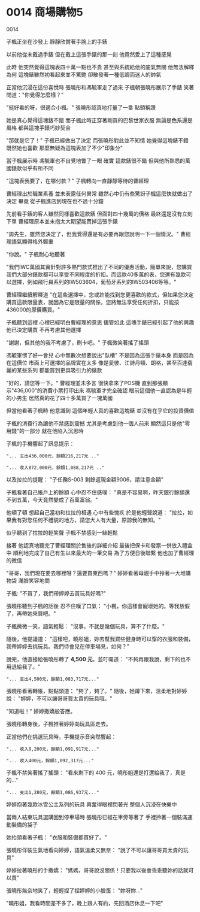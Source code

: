 # 0014 商場購物5

0014

子楓正坐在沙發上
靜靜欣賞著手腕上的手錶

以前他從未戴過手錶
但在戴上這張手錶的那一刻
他竟然愛上了這種感覺

此時
他突然覺得這塊表四十萬一點也不貴
甚至與系統給他的底氣無關
他無法解釋為何
這塊錶雖然初看起來並不驚艷
卻散發著一種低調而迷人的帥氣

正當他沉浸在這份喜悅時
張曉彤和馮毓軍走了過來
子楓朝張曉彤展示了手錶
笑著問道："你覺得怎麼樣？"

"挺好看的呀，很適合小楓。"
張曉彤認真地打量了一番
點頭稱讚

她是真心覺得這塊錶不錯
而子楓此時正穿著剛買的巴黎世家衣服
無論是色系還是風格
都與這塊手錶巧妙契合

"那就是它了！"
子楓已經做出了決定
而張曉彤對此並不知情
她覺得這塊錶不錯
既然她也喜歡
那麼無疑為這塊表加了不少"印象分"

當子楓展示時
馮毓軍也不自覺地瞥了一眼
確實
這款錶很不錯
但與他所熟悉的萬國錶款似乎有所不同

"這塊表我要了，在哪付款？"
子楓轉向一直靜靜等待的曹經理

曹經理出於職業素養
並未表露任何異常
雖然心中仍有些驚訝子楓這麼快就做出了決定
畢竟
從子楓進店到現在也不過十分鐘

先前看手錶的客人雖然同樣喜歡這款錶
但面對四十幾萬的價格
最終還是沒有立刻下單
曹經理原本並未抱太大期望能賣掉這張手錶

"周先生，雖然您決定了，但我覺得還是有必要再跟您說明一下一個情況。"
曹經理語氣顯得格外鄭重

"你說。"
子楓耐心地聽著

"我們IWC萬國其實針對許多熱門款式推出了不同的優惠活動，簡單來說，您購買我們大部分錶款都可以享受不同程度的折扣。而這款40多萬的表，您還有幾款可以選擇，例如飛行員系列的IW503604，葡萄牙系列的IW503406等等。"

曹經理繼續解釋道
"在這些選擇中，您或許能找到您更喜歡的款式，但如果您決定購買這款限量表，就因為它是限量的關係，您將無法享受任何折扣，只能按436000的原價購買。"

子楓聽到這裡
心裡已經明白曹經理的意思
儘管如此
這塊手錶已經引起了他的興趣
他已決定購買
不再考慮其他選擇

"謝謝，但其他的我不考慮了，刷卡吧。"
子楓微笑著搖了搖頭

馮毓軍愣了好一會兒
心中無數次想要說出"臥槽"
不是因為這張手錶本身
而是因為在這價位
市面上可選擇的品牌實在太多
像是愛彼、江詩丹頓、朗格，甚至百達翡麗的某些系列
都能買到更具吸引力的錶款

"好的，請您等一下。"
曹經理並未多言
很快拿來了POS機
直到那張顯示"436,000"的消費小票打印出來
馮毓軍才完全確認
眼前這個他一直認為是年輕的小男生
居然真的花了四十多萬買了一塊萬國

但當他看著子楓時
他意識到
這個年輕人真的喜歡這塊錶
並沒有在乎它的投資價值

子楓的消費行為讓他不禁感到震撼
尤其是考慮到他一個人前來
顯然這只是他"零用錢"的一部分
就在他陷入沉思時

子楓的手機響起了訊息提示：

`"... 支出436,000元，餘額216,217元 .."`

`"... 收入872,000元，餘額1,088,217元 .."`

以及拉拉的提醒：
"子任務S-003 剩餘返現金額9006，請注意金額"

子楓看著自己帳戶上的餘額
心中忍不住感嘆：
"真是不容易啊，昨天銀行餘額還不到五萬，今天竟然變成了百萬富翁。"

他頓了頓
想起自己當初和拉拉的相遇
心中有些愧疚
於是他輕聲說道：
"拉拉，如果我有對您任何不禮貌的地方，請您大人有大量，原諒我的無知。"

似乎聽到了拉拉的輕笑聲
子楓不禁感到一絲輕鬆

接著
他認真地聽完了曹經理關於售後的詳細介紹
最後把保卡和發票一併放入禮盒中
順利地完成了自己有生以來最大的一筆交易
為了方便日後聯繫
他也加了曹經理的微信

"哥哥，我們現在要去哪裡呀？還要買東西嗎？"
婷婷看著母親手中拎著一大堆購物袋
滿臉笑容地問

子楓:
"不買了，我們帶婷婷去買玩具好嗎?"

張曉彤聽到子楓的話後
忍不住嘆了口氣：
"小楓，你這樣會寵壞她的。等我放假了，再帶她來買吧。"

子楓微微一笑，語氣輕鬆：
"沒事，不就是幾個玩具，算不了什麼。"

隨後，他提議道：
"這樣吧，曉彤姐，妳去幫我買些健身時可以穿的衣服和裝備，我帶婷婷去挑玩具。我們待會兒在停車場見，如何？"

說完，他直接給張曉彤轉了 **4,500 元**，並叮囑道：
"不夠再跟我說，剩下的也不用退給我了。"

`"... 支出4,500元，餘額1,083,717元..."`

張曉彤看著轉帳，點點頭道：
"夠了，夠了。"
隨後，她蹲下來，溫柔地對婷婷說：
"婷婷，不可以讓哥哥買太貴的玩具哦。"

"知道啦！"
婷婷撒嬌般答應。

張曉彤轉身後，子楓推著婷婷向玩具區走去。

正當他們在挑選玩具時，手機提示音突然響起：

`"... 收入8,200元，餘額1,091,917元..."`

`"... 收入400元，餘額1,092,317元..."`

子楓不禁笑著搖了搖頭：
"看來剩下的 400 元，曉彤姐還是打還給我了，真是的…"

`"... 支出1,280元，餘額1,086,937元..."`

婷婷抱著幾款冰雪公主系列的玩具
興奮得眼裡閃著光
整個人沉浸在快樂中

當兩人結束玩具選購回到停車場時
張曉彤已經在車旁等著了
手裡拎著一個裝滿運動裝備的袋子

她抬頭看著子楓：
"衣服和裝備都買好了。"

張曉彤佯裝生氣地看向婷婷，語氣溫柔又無奈：
"說了不可以讓哥哥買太貴的玩具"

婷婷拉著曉彤的手撒嬌：
"媽媽，哥哥說沒關係！只要我以後會乖乖聽妳的話就可以買"

張曉彤無奈地笑了，輕輕捏了捏婷婷的小臉蛋：
"妳呀妳…"

"曉彤姐，我看時間差不多了，晚上跟人有約，先回酒店休息一下吧"